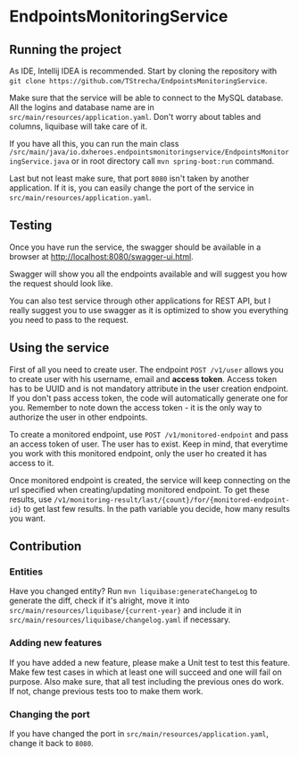 # EndpointsMonitoringService
## Running the project
As IDE, Intellij IDEA is recommended. Start by cloning the repository with `git clone https://github.com/TStrecha/EndpointsMonitoringService`.

Make sure that the service will be able to connect to the MySQL database. All the logins and database name are in `src/main/resources/application.yaml`. Don't worry about tables and columns, liquibase will take care of it.

If you have all this, you can run the main class `/src/main/java/io.dxheroes.endpointsmonitoringservice/EndpointsMonitoringService.java` or in root directory call `mvn spring-boot:run` command.

Last but not least make sure, that port `8080` isn't taken by another application. If it is, you can easily change the port of the service in `src/main/resources/application.yaml`.

## Testing
Once you have run the service, the swagger should be available in a browser at [http://localhost:8080/swagger-ui.html](http://localhost:8080/swagger-ui.html).

Swagger will show you all the endpoints available and will suggest you how the request should look like. 

You can also test service through other applications for REST API, but I really suggest you to use swagger as it is optimized to show you everything you need to pass to the request.

## Using the service
First of all you need to create user. The endpoint `POST /v1/user` allows you to create user with his username, email and **access token**. Access token has to be UUID and is not mandatory attribute in the user creation endpoint. If you don't pass access token, the code will automatically generate one for you. Remember to note down the access token - it is the only way to authorize the user in other endpoints. 

To create a monitored endpoint, use `POST /v1/monitored-endpoint` and pass an access token of user. The user has to exist. Keep in mind, that everytime you work with this monitored endpoint, only the user ho created it has access to it.

Once monitored endpoint is created, the service will keep connecting on the url specified when creating/updating monitored endpoint. To get these results, use `/v1/monitoring-result/last/{count}/for/{monitored-endpoint-id}` to get last few results. In the path variable you decide, how many results you want.

## Contribution
### Entities
Have you changed entity? Run `mvn liquibase:generateChangeLog` to generate the diff, check if it's alright, move it into `src/main/resources/liquibase/{current-year}` and include it in `src/main/resources/liquibase/changelog.yaml` if necessary.

### Adding new features
If you have added a new feature, please make a Unit test to test this feature. Make few test cases in which at least one will succeed and one will fail on purpose. Also make sure, that all test including the previous ones do work. If not, change previous tests too to make them work.

### Changing the port
If you have changed the port in `src/main/resources/application.yaml`, change it back to `8080`.